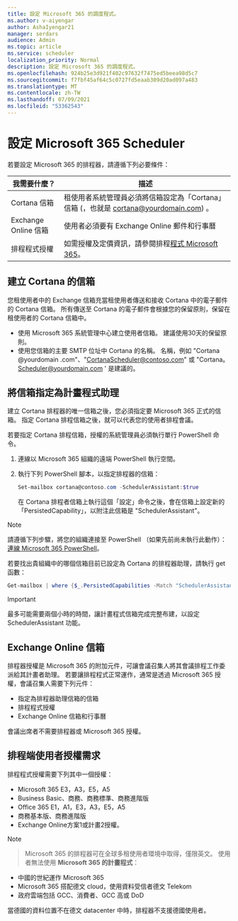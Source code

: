 ```yaml
---
title: 設定 Microsoft 365 的調度程式。
ms.author: v-aiyengar
author: AshaIyengar21
manager: serdars
audience: Admin
ms.topic: article
ms.service: scheduler
localization_priority: Normal
description: 設定 Microsoft 365 的調度程式。
ms.openlocfilehash: 924b25e3d921f402c97632f7475ed5beea98d5c7
ms.sourcegitcommit: f7fbf45af64c5c0727fd5eaab309d20ad097a483
ms.translationtype: MT
ms.contentlocale: zh-TW
ms.lasthandoff: 07/09/2021
ms.locfileid: "53362543"
---
```

# <a name="setting-up-scheduler-for-microsoft-365"></a>設定 Microsoft 365 Scheduler


若要設定 Microsoft 365 的排程器，請遵循下列必要條件：

| 我需要什麼？ | 描述 |
|-------------------|-------------|
|Cortana 信箱 |租使用者系統管理員必須將信箱設定為「Cortana」信箱 (，也就是 cortana@yourdomain.com) 。         |
|Exchange Online 信箱 |使用者必須要有 Exchange Online 郵件和行事曆         |
|排程程式授權 |如需授權及定價資訊，請參閱排程[程式 Microsoft 365](https://www.microsoft.com/en-us/microsoft-365/meeting-scheduler-pricing)。        |

## <a name="create-a-mailbox-for-cortana"></a>建立 Cortana 的信箱

您租使用者中的 Exchange 信箱充當租使用者傳送和接收 Cortana 中的電子郵件的 Cortana 信箱。 所有傳送至 Cortana 的電子郵件會根據您的保留原則，保留在租使用者的 Cortana 信箱中。

- 使用 Microsoft 365 系統管理中心建立使用者信箱。 建議使用30天的保留原則。 
- 使用您信箱的主要 SMTP 位址中 Cortana 的名稱。 名稱，例如 "Cortana @yourdomain .com"、"CortanaScheduler@contoso.com" 或 "Cortana。Scheduler@yourdomain.com ' 是建議的。

## <a name="designate-the-mailbox-as-the-scheduler-assistant"></a>將信箱指定為計畫程式助理

建立 Cortana 排程器的唯一信箱之後，您必須指定要 Microsoft 365 正式的信箱。 指定 Cortana 排程信箱之後，就可以代表您的使用者排程會議。

若要指定 Cortana 排程信箱，授權的系統管理員必須執行單行 PowerShell 命令。 

1. 連線以 Microsoft 365 組織的遠端 PowerShell 執行空間。

2. 執行下列 PowerShell 腳本，以指定排程器的信箱：

    ```powershell
    Set-mailbox cortana@contoso.com -SchedulerAssistant:$true
    ```
    
    在 Cortana 排程者信箱上執行這個「設定」命令之後，會在信箱上設定新的「PersistedCapability」，以附注此信箱是 "SchedulerAssistant"。

> [!NOTE]
> 請遵循下列步驟，將您的組織連接至 PowerShell （如果先前尚未執行此動作）：[連線 Microsoft 365 PowerShell](../enterprise/connect-to-microsoft-365-powershell.md)。

若要找出貴組織中的哪個信箱目前已設定為 Cortana 的排程器助理，請執行 get 函數：

```powershell
Get-mailbox | where {$_.PersistedCapabilities -Match "SchedulerAssistant"}
```

> [!IMPORTANT]
> 最多可能需要兩個小時的時間，讓計畫程式信箱完成完整布建，以設定 SchedulerAssistant 功能。

## <a name="exchange-online-mailbox"></a>Exchange Online 信箱
排程器授權是 Microsoft 365 的附加元件，可讓會議召集人將其會議排程工作委派給其計畫者助理。 若要讓排程程式正常運作，通常是透過 Microsoft 365 授權，會議召集人需要下列元件：

- 指定為排程器助理信箱的信箱
- 排程程式授權
- Exchange Online 信箱和行事曆

會議出席者不需要排程器或 Microsoft 365 授權。

## <a name="scheduler-end-user-license-requirements"></a>排程端使用者授權需求

排程程式授權需要下列其中一個授權：

- Microsoft 365 E3，A3，E5，A5
- Business Basic、商務、商務標準、商務進階版
- Office 365 E1，A1，E3，A3，E5，A5
- 商務基本版、商務進階版
- Exchange Online方案1或計畫2授權。 

> [!Note]

> Microsoft 365 的排程器可在全球多租使用者環境中取得，僅限英文。 使用者無法使用 **Microsoft 365 的計畫程式**：

- 中國的世紀運作 Microsoft 365
- Microsoft 365 搭配德文 cloud，使用資料受信者德文 Telekom
- 政府雲端包括 GCC、消費者、GCC 高或 DoD

當德國的資料位置不在德文 datacenter 中時，排程器不支援德國使用者。
